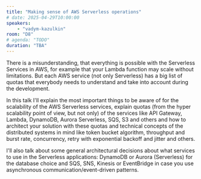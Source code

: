 ```yaml
---
title: "Making sense of AWS Serverless operations"
# date: 2025-04-29T10:00:00
speakers:
    - "vadym-kazulkin"
room: "D8"
# agenda: "TODO"
duration: "TBA"
---
```


There is a misunderstanding, that everything is possible with the Serverless Services in AWS, for example that your Lambda function may scale without limitations. But each AWS service (not only Serverless) has a big list of quotas that everybody needs to understand and take into account during the development.

In this talk I'll explain the most important things to be aware of for the scalability of the AWS Serverless services, explain quotas (from the hyper scalability point of view, but not only) of the services like API Gateway, Lambda, DynamoDB, Aurora Serverless, SQS, S3 and others and how to architect your solution with these quotas and technical concepts of the distributed systems in mind like token bucket algorithm, throughput and burst rate, concurrency, retry with exponential backoff and jitter and others.

I'll also talk about some general architectural decisions about what services to use in the Serverless applications: DynamoDB or Aurora (Serverless) for the database choice and SQS, SNS, Kinesis or EventBridge in case you use asynchronous communication/event-driven patterns.
